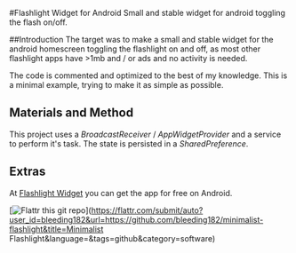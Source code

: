 #Flashlight Widget for Android
Small and stable widget for android toggling the flash on/off.

##Introduction
The target was to make a small and stable widget for the android homescreen toggling the flashlight on and off, as most other flashlight apps have >1mb and / or ads and no activity is needed.

The code is commented and optimized to the best of my knowledge. This is a minimal example, trying to make it as simple as possible.

## Materials and Method
This project uses a *BroadcastReceiver* / *AppWidgetProvider* and a service to perform it's task. The state is persisted in a *SharedPreference*.

## Extras

At [Flashlight Widget](https://play.google.com/store/apps/details?id=at.bleeding182.flashlight) you can get the app for free on Android.

[![Flattr this git repo](http://api.flattr.com/button/flattr-badge-large.png)](https://flattr.com/submit/auto?user_id=bleeding182&url=https://github.com/bleeding182/minimalist-flashlight&title=Minimalist Flashlight&language=&tags=github&category=software) 
